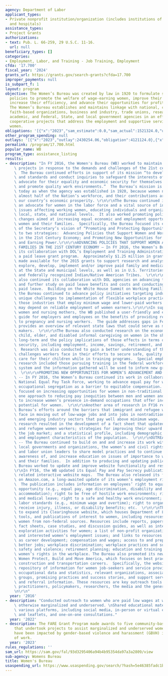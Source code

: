 ```yaml
---
agency: Department of Labor
applicant_types:
- Private nonprofit institution/organization (includes institutions of higher education
  and hospitals)
assistance_types:
- Project Grants
authorizations:
- text: Pub. L. 66-259, 29 U.S.C. 11-16.
  url: null
beneficiary_types: []
categories:
- Employment, Labor, and Training - Job Training, Employment
cfda: '17.700'
fiscal_year: '2024'
grants_url: https://grants.gov/search-grants?cfda=17.700
improper_payments: null
is_subpart_f: 1
layout: program
objective: The Women’s Bureau was created by law in 1920 to formulate standards and
  policies to promote the welfare of wage-earning women, improve their working conditions,
  increase their efficiency, and advance their opportunities for profitable employment.
  The Women’s Bureau establishes and maintains linkage with national, community and
  faith-based organizations, business and industry, trade unions, research foundations,
  academic, and Federal, State, and local government agencies in an effort to develop
  cooperative projects that address the employment and supportive service needs of
  women.
obligations: '[{"x":"2023","sam_estimate":0.0,"sam_actual":1521324.0,"usa_spending_actual":3010467.52},{"x":"2024","sam_estimate":0.0,"sam_actual":1400000.0,"usa_spending_actual":2583634.61},{"x":"2025","sam_estimate":0.0,"sam_actual":1000000.0,"usa_spending_actual":0.0}]'
other_program_spending: null
outlays: '[{"x":"2023","outlay":2430254.06,"obligation":4121124.0},{"x":"2024","outlay":2034120.48,"obligation":1649900.0},{"x":"2025","outlay":313976.0,"obligation":0.0}]'
permalink: /program/17.700.html
popular_name: WB
program_type: assistance_listing
results:
- description: "In FY 2016, the Women's Bureau (WB) worked to maintain and develop\
    \ projects in response to the demands and challenges of the 21st century workforce.\
    \  The Bureau continued efforts in support of its mission “to develop policies\
    \ and standards and conduct inquiries to safeguard the interests of working women,\
    \ advocate for their equality and economic security for themselves and their families,\
    \ and promote quality work environments.”  The Bureau’s mission is as critical\
    \ today as when the agency was established in 1920, because women now comprise\
    \ almost half of the Nation’s workforce, and their contributions are vital to\
    \ our country’s economic prosperity. \r\n\r\nThe Bureau continued its role as\
    \ an advocate for women in the labor force and a vital source of information about\
    \ issues affecting working women, educating individuals and organizations at the\
    \ local, state, and national levels.  It also worked promoting policy and programmatic\
    \ changes aimed at increasing equal economic and employment opportunity for working\
    \ women and their families.  Specifically, the Bureau focused its efforts in support\
    \ of the Secretary’s vision of “Promoting and Protecting Opportunity” related\
    \ to two strategies:  Advancing Policies that Support Women and Working Families\
    \ in the 21st Century Economy; and Promoting New Opportunities for Women’s Advancement\
    \ and Earning Power.\r\n\r\nADVANCING POLICIES THAT SUPPORT WOMEN AND WORKING\
    \ FAMILIES IN THE 21ST CENTURY ECONOMY – In FY 2016, the Women’s Bureau continued\
    \ its collaboration with DOL’s Employment and Training Administration to administer\
    \ a paid leave grant program.  Approximately $1.25 million in grant funds were\
    \ made available for the 2015 grants to support research and analysis needed to\
    \ explore, develop, implement and/or improve paid family and medical leave programs\
    \ at the State and municipal levels, as well as in U.S. Territories and Possessions\
    \ and federally recognized Indian/Native American Tribes.  \r\n\r\nThe Bureau\
    \ also continued its collaboration with DOL agencies on advancing the latest research\
    \ and further study on paid leave benefits and costs and conducting outreach on\
    \ paid leave.  Building on the White House Summit on Working Families action plan,\
    \ the Bureau continued to advance policy initiatives targeting industries with\
    \ unique challenges to implementation of flexible workplace practices, including\
    \ those industries that employ minimum wage and lower-paid workers whose families\
    \ may depend on reliable employment of women earners.\r\n\r\nIn support of pregnant\
    \ women and nursing mothers, the WB published a user-friendly and easy to understand\
    \ guide for employers and employees on the benefits of providing reasonable accommodations\
    \ to pregnancy and nursing workers.  The guide addresses gaps in Federal law and\
    \ provides an overview of relevant state laws that could serve as models for policy\
    \ makers.  \r\n\r\nThe Bureau also conducted research on the economic impact of\
    \ child, elder, and disabled informal caregiving on women in the short-term and\
    \ long-term and the policy implications of those effects in terms of women’s economic\
    \ security, including employment, income, savings, retirement, and poverty rates.\
    \  Research was also conducted to gain a better understanding of the needs and\
    \ challenges workers face in their efforts to secure safe, quality, affordable\
    \ care for their children while in training programs.  Special emphasis for the\
    \ research included those pursuing training in the federal workforce development\
    \ system and the information gathered will be used to inform new grant initiatives.\
    \  \r\n\r\nPROMOTING NEW OPPORTUNITIES FOR WOMEN’S ADVANCEMENT AND EARNING POWER\
    \ -- In FY 2016, the Women’s Bureau continued its work in collaboration with the\
    \ National Equal Pay Task Force, working to advance equal pay for women by reducing\
    \ occupational segregation as a barrier to equitable compensation.  The Bureau\
    \ focused on increasing opportunities for women in non-traditional careers as\
    \ one approach to reducing pay inequities between men and women and also worked\
    \ to increase women’s presence in-demand occupations that offer increased earnings\
    \ potential for women.  \r\n\r\nAnother area of research in FY16 reflected the\
    \ Bureau’s efforts around the barriers that immigrant and refugee women workers\
    \ face in moving out of low-wage jobs and into jobs in nontraditional occupations\
    \ and emerging industry sectors that pay well above minimum wage.  The Bureau’s\
    \ research resulted in the development of a fact sheet that updated data on immigrant\
    \ and refugee women workers; strategies for improving their upward mobility in\
    \ the job market; and a statistical profile, including demographic, geographic,\
    \ and employment characteristics of the population.  \r\n\r\nOUTREACH EFFORTS\
    \ -- The Bureau continued to build on and and increase its work with state and\
    \ local governments and organizations, the women’s and civil rights advocacy community,\
    \ and labor union leaders to share model practices and to continue to raise women’s\
    \ awareness of, and increase education on issues of importance to working women\
    \ and their families.  In addition to producing and updating publications, the\
    \ Bureau worked to update and improve website functionality and resources.\r\n\
    \r\nIn FY16, the WB updated its Equal Pay and Pay Secrecy publications and the\
    \ related interactive website maps.  The Bureau also released its first e-book\
    \ on Amazon.com, a long-awaited update of its women’s employment rights guide.\
    \  The publication includes information on employees’ right to equal employment\
    \ opportunity (e.g., equal pay, age discrimination, disability and reasonable\
    \ accommodation); right to be free of hostile work environments; right to family\
    \ and medical leave; right to a safe and healthy work environment; right to fair\
    \ labor standards (e.g., minimum wage and overtime); right to organize; and to\
    \ receive injury, illness, or disability benefits; etc.  \r\n\r\nThe Bureau continued\
    \ to expand its Clearinghouse website, which houses Department of Labor resources,\
    \ tools, and publications of interest to women, including resources on working\
    \ women from non-federal sources. Resources include reports, papers, policies,\
    \ fact sheets, case studies, and discussion guides, as well as interactive career\
    \ exploration activities for women; a list of non-profit organizations publishing\
    \ and interested women’s employment issues; and links to resources on topics such\
    \ as career development; compensation and wages; access to and preparation for\
    \ better jobs; workplace discrimination; workplace practices and supports; workplace\
    \ safety and violence; retirement planning; education and training programs; and\
    \ women’s rights in the workplace. The Bureau also promoted its new NTO website:\
    \ Women Protect, Build and Move America, which focuses on best practices in law-enforcement,\
    \ construction and transportation careers.  Specifically, the website offers a\
    \ repository of information for women job-seekers and service providers, including\
    \ occupational data and statistics, relevant organizations, associations and advocacy\
    \ groups, promising practices and success stories, and support service resource\
    \ and referral information. These resources are key outreach tools that benefit\
    \ practitioners, policymakers, researchers, the media and the general public.\r\
    \n\r\n"
  year: '2016'
- description: "Conducted outreach to women who are paid low wages at work and are\
    \ otherwise marginalized and underserved. \nShared educational materials through\
    \ various platforms, including social media, in-person or virtual events, brochures\
    \ and leaflets, and one-on-one consultations."
  year: '2022'
- description: The FARE Grant Program made awards to five community-based organizations
    that undertook projects to assist marginalized and underserved women workers who
    have been impacted by gender-based violence and harassment (GBVH) in the world
    of work.
  year: '2023'
rules_regulations: ''
sam_url: https://sam.gov/fal/93d3295406a94b4b95354da97a3a2809/view
sub-agency: Womens Bureau
title: Women's Bureau
usaspending_url: https://www.usaspending.gov/search/?hash=5e46385fadc1b3c6466417ded96f4079
---
```

